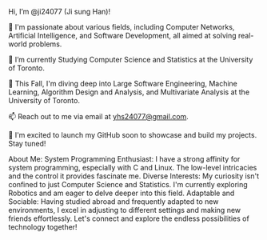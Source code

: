 Hi, I’m @ji24077 (Ji sung Han)! 

👀 I'm passionate about various fields, including Computer Networks, Artificial Intelligence, and Software Development, all aimed at solving real-world problems.

🌱 I’m currently Studying Computer Science and Statistics at the University of Toronto.

💞️ This Fall, I'm diving deep into Large Software Engineering, Machine Learning, Algorithm Design and Analysis, and Multivariate Analysis at the University of Toronto.

📫 Reach out to me via email at yhs24077@gmail.com.

🚀 I'm excited to launch my GitHub soon to showcase and build my projects. Stay tuned!

About Me:
System Programming Enthusiast: I have a strong affinity for system programming, especially with C and Linux. The low-level intricacies and the control it provides fascinate me.
Diverse Interests: My curiosity isn't confined to just Computer Science and Statistics. I'm currently exploring Robotics and am eager to delve deeper into this field.
Adaptable and Sociable: Having studied abroad and frequently adapted to new environments, I excel in adjusting to different settings and making new friends effortlessly.
Let's connect and explore the endless possibilities of technology together!
